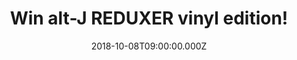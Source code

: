 ---
campaign-uuid: "c-0d849494-1cfa-42c3-9862-a2e267704d20"
type: "Competition"
category: "Music"
date: "2018-10-08T09:00:00.000Z"
end-date: "2018-11-08T23:59:00.000Z"
disable-form: false
is_promoted: false
has_entry_page: true
title: "Win alt-J REDUXER vinyl edition!"
competition-description: "<p>alt-J has done it again and they are ready to present\
  \ REDUXER, a set of 11 incredible reinterpretations of songs from their award winning\
  \ third album RELAXER, reimagined by a host of fans, friends and peers, including\
  \ a globe-straddling cross-section of some of the world's most influential and prolific\
  \ hip hop artists and producers.</p>\r\n<p>We have a copy to one of our members…\
  \ want it? Click below for a chance to win!</p>"
hero-header: "Win alt-J REDUXER vinyl edition!"
terms-confirmation: "N/A"
banner-img: "https://assets.expresslyapp.com/asset-1c294b12-fa10-431a-add3-209422629daf.jpg"
logo-left-href: "aaa.nme.com"
logo-left-image: "https://assets.expresslyapp.com/asset-f76e187a-6e72-4af7-bce4-64e14fcfeba4.jpg"
logo-left-title: "NME AAA"
bg-image-hero: "https://assets.expresslyapp.com/asset-8b45e731-b266-4cbb-9966-3280ca5635ab.jpg"
bg-image-first: "https://assets.expresslyapp.com/asset-2faa333d-ade3-4ed8-8edf-631dcff60996.jpg"
section1-content: "</p>Along the amazing band, putting their own indelible vocals\
  \ on the songs are, amongst others: Gold Link, Lomepal, Rejjie Snow, Tuka, or London's\
  \ acclaimed Little Simz! /</p>\r\n<p>Last Year, Pleader, In Cold Blood… are some\
  \ of its new hits you can find at their new album! Think no more and enter the form\
  \ below for a chance to win alt-J REDUXER album on vinyl edition!</p>"
entry-title: "Win alt-J REDUXER vinyl edition!"
entry-content: "Enter the draw to win alt-J REDUXER vinyl edition by completing the\
  \ form below before 23:59 on 8th of November 2018."
has-winner: true
winner-title: "CONGRATULATIONS to Gaelle M. who won alt-J REDUXER vinyl edition!"
winner-banner: "https://assets.expresslyapp.com/asset-1743ae06-2bc6-4b1c-953b-ed120859afba.jpg"
prize-description: "alt-J REDUXER vinyl edition."
special-conditions: "Multiple entries are allowed up to one every day.\r\nThis competition\
  \ is also available on: https://https://club.expressly.io/competitions/alt-j-reduxer-vinyl-giveaway"
country-restrictions:
- "GB"
---